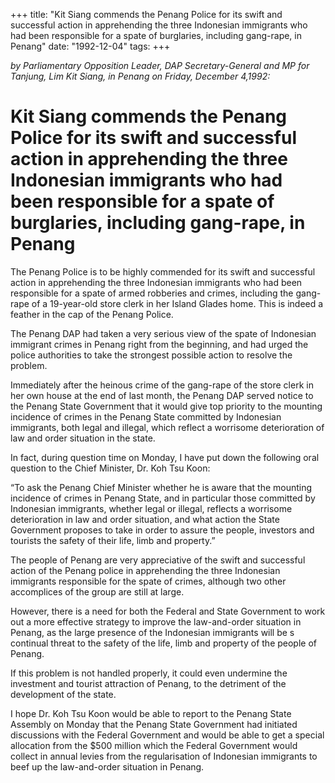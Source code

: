 +++ 
title: "Kit Siang commends the Penang Police for its swift and successful action in apprehending the three Indonesian immigrants who had been responsible for a spate of burglaries, including gang-rape, in Penang"
date: "1992-12-04"
tags:
+++

_by Parliamentary Opposition Leader, DAP Secretary-General and MP for Tanjung, Lim Kit Siang, in Penang on Friday, December 4,1992:_

# Kit Siang commends the Penang Police for its swift and successful action in apprehending the three Indonesian immigrants who had been responsible for a spate of burglaries, including gang-rape, in Penang

The Penang Police is to be highly commended for its swift and successful action in apprehending the three Indonesian immigrants who had been responsible for a spate of armed robberies and crimes, including the gang-rape of a 19-year-old store clerk in her Island Glades home. This is indeed a feather in the cap of the Penang Police.</u>

The Penang DAP had taken a very serious view of the spate of Indonesian immigrant crimes in Penang right from the beginning, and had urged the police authorities to take the strongest possible action to resolve the problem.

Immediately after the heinous crime of the gang-rape of the store clerk in her own house at the end of last month, the Penang DAP served notice to the Penang State Government that it would give top priority to the mounting incidence of crimes in the Penang State committed by Indonesian immigrants, both legal and illegal, which reflect a worrisome deterioration of law and order situation in the state.

In fact, during question time on Monday, I have put down the following oral question to the Chief Minister, Dr. Koh Tsu Koon:

“To ask the Penang Chief Minister whether he is aware that the mounting incidence of crimes in Penang State, and in particular those committed by Indonesian immigrants, whether legal or illegal, reflects a worrisome deterioration in law and order situation, and what action the State Government proposes to take in order to assure the people, investors and tourists the safety of their life, limb and property.”

The people of Penang are very appreciative of the swift and successful action of the Penang police in apprehending the three Indonesian immigrants responsible for the spate of crimes, although two other accomplices of the group are still at large.

However, there is a need for both the Federal and State Government to work out a more effective strategy to improve the law-and-order situation in Penang, as the large presence of the Indonesian immigrants will be s continual threat to the safety of the life, limb and property of the people of Penang.

If this problem is not handled properly, it could even undermine the investment and tourist attraction of Penang, to the detriment of the development of the state.

I hope Dr. Koh Tsu Koon would be able to report to the Penang State Assembly on Monday that the Penang State Government had initiated discussions with the Federal Government and would be able to get a special allocation from the $500 million which the Federal Government would collect in annual levies from the regularisation of Indonesian immigrants to beef up the law-and-order situation in Penang.
 
